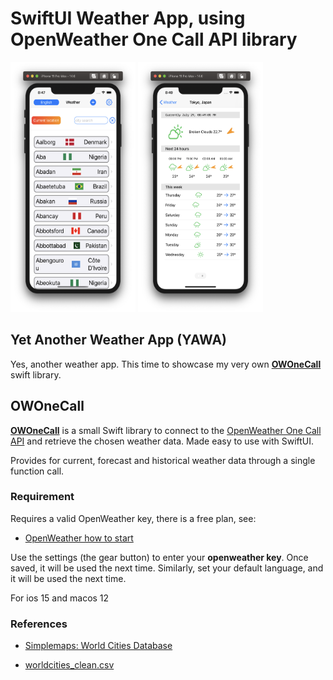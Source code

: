 # SwiftUI Weather App, using OpenWeather One Call API library 

<p float="left">
  <img src="Images/picture7.png"  width="200"  height="400" />
  <img src="Images/picture8.png"  width="200"  height="400" /> 
</p>

## Yet Another Weather App (YAWA)

Yes, another weather app. This time to showcase my very own [**OWOneCall**](https://openweathermap.org/api/one-call-3) swift library.


## OWOneCall

[**OWOneCall**](https://openweathermap.org/api/one-call-3) is a small Swift library to connect to the [OpenWeather One Call API](https://openweathermap.org/api/one-call-3) and retrieve the chosen weather data. Made easy to use with SwiftUI.

Provides for current, forecast and historical weather data through a single function call.

### Requirement

Requires a valid OpenWeather key, there is a free plan, see:

-    [OpenWeather how to start](https://openweathermap.org/appid)

Use the settings (the gear button) to enter your **openweather key**. Once saved, it will be used the next time.
Similarly, set your default language, and it will be used the next time.

For ios 15 and macos 12

### References

-  [Simplemaps: World Cities Database](https://simplemaps.com/data/world-cities)

-  [worldcities_clean.csv](https://gist.github.com/curran/13d30e855d48cdd6f22acdf0afe27286)

